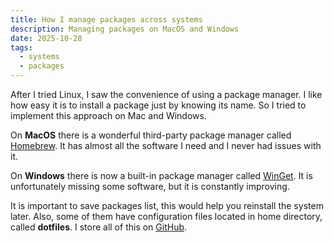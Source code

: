 ```yaml
---
title: How I manage packages across systems
description: Managing packages on MacOS and Windows
date: 2025-10-28
tags:
  - systems
  - packages
---
```


After I tried Linux, I saw the convenience of using a package manager.
I like how easy it is to install a package just by knowing its name.
So I tried to implement this approach on Mac and Windows.

On __MacOS__ there is a wonderful third-party package manager called
[Homebrew](https://brew.sh/).
It has almost all the software I need and I never had issues with it.

On __Windows__ there is now a built-in package manager called
[WinGet](https://github.com/microsoft/winget-cli).
It is unfortunately missing some software,
but it is constantly improving.

It is important to save packages list,
this would help you reinstall the system later.
Also, some of them have configuration files
located in home directory, called __dotfiles__.
I store all of this on
[GitHub](https://github.com/Efimish/dotfiles).
